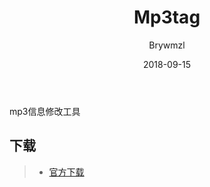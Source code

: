 ﻿---
layout:     post
title:      Mp3tag
date:       2018-09-15
author:     Brywmzl
---
mp3信息修改工具

<!--more-->

## 下载
>- [官方下载](https://www.mp3tag.de/en/dodownload.html)